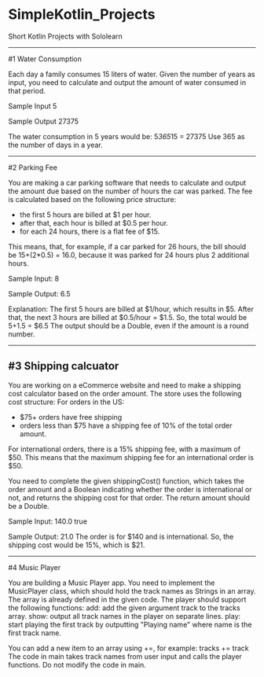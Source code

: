 # SimpleKotlin_Projects
Short Kotlin Projects with Sololearn

-------------------------------------------------------------------------------------------------------------------------------------------------
#1 
Water Consumption

Each day a family consumes 15 liters of water.
Given the number of years as input, you need to calculate and output the amount of water consumed in that period.

Sample Input
5

Sample Output
27375

The water consumption in 5 years would be: 5*365*15 = 27375
Use 365 as the number of days in a year.


------------------------------------------------------------------------------------------------------------------------------------------------------  
  #2
  Parking Fee

You are making a car parking software that needs to calculate and output the amount due based on the number of hours the car was parked.
The fee is calculated based on the following price structure:
- the first 5 hours are billed at $1 per hour.
- after that, each hour is billed at $0.5 per hour.
- for each 24 hours, there is a flat fee of $15.

This means, that, for example, if a car parked for 26 hours, the bill should be 15+(2*0.5) = 16.0, because it was parked for 24 hours plus 2 additional hours.

Sample Input:
8

Sample Output:
6.5

Explanation: The first 5 hours are billed at $1/hour, which results in $5. After that, the next 3 hours are billed at $0.5/hour = $1.5.
So, the total would be $5+$1.5 = $6.5
The output should be a Double, even if the amount is a round number.
  
  
 ---------------------------------------------------------------------------------------------------------------------------------------------------------------
  #3
Shipping calcuator
  -------------------

You are working on a eCommerce website and need to make a shipping cost calculator based on the order amount.
The store uses the following cost structure:
For orders in the US:
- $75+ orders have free shipping
- orders less than $75 have a shipping fee of 10% of the total order amount.

For international orders, there is a 15% shipping fee, with a maximum of $50. This means that the maximum shipping fee for an international order is $50.

You need to complete the given shippingCost() function, which takes the order amount and a Boolean indicating whether the order is international or not, and returns the shipping cost for that order.
The return amount should be a Double.

Sample Input:
140.0
true

Sample Output:
21.0
The order is for $140 and is international. So, the shipping cost would be 15%, which is $21.
  
  ------------------------------------------------------------------------------------------------------------------------------------------------------------------
  #4
 Music Player

You are building a Music Player app.
You need to implement the MusicPlayer class, which should hold the track names as Strings in an array. The array is already defined in the given code.
The player should support the following functions:
add: add the given argument track to the tracks array.
show: output all track names in the player on separate lines.
play: start playing the first track by outputting "Playing name" where name is the first track name.

You can add a new item to an array using +=, for example: tracks += track
The code in main takes track names from user input and calls the player functions. Do not modify the code in main.
